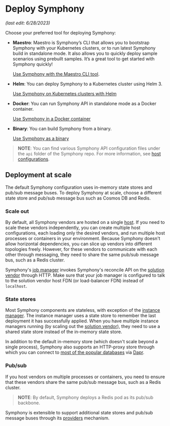 # Deploy Symphony

_(last edit: 6/28/2023)_

Choose your preferred tool for deploying Symphony:

* **Maestro**: Maestro is Symphony’s CLI that allows you to bootstrap Symphony with your Kubernetes clusters, or to run latest Symphony build in standalone mode. It also allows you to quickly deploy sample scenarios using prebuilt samples. It’s a great tool to get started with Symphony quickly!

  [Use Symphony with the Maestro CLI tool](../quick_start/quick_start_maestro.md).

* **Helm**: You can deploy Symphony to a Kubernetes cluster using Helm 3.

  [Use Symphony on Kubernetes clusters with Helm](../quick_start/quick_start_helm.md)

* **Docker**: You can run Symphony API in standalone mode as a Docker container.

  [Use Symphony in a Docker container](../quick_start/quick_start_docker.md)

* **Binary**: You can build Symphony from a binary.

  [Use Symphony as a binary](../quick_start/quick_start_binary.md)

> **NOTE**: You can find various Symphony API configuration files under the `api` folder of the Symphony repo. For more information, see [host configurations](../hosts/overview.md).

## Deployment at scale

The default Symphony configuration uses in-memory state stores and pub/sub message buses. To deploy Symphony at scale, choose a different state store and pub/sub message bus such as Cosmos DB and Redis.

### Scale out

By default, all Symphony vendors are hosted on a single [host](../hosts/overview.md). If you need to scale these vendors independently, you can create multiple host configurations, each loading only the desired vendors, and run multiple host processes or containers in your environment. Because Symphony doesn't allow horizontal dependencies, you can slice up vendors into different topologies freely. However, for these vendors to communicate with each other through messaging, they need to share the same pub/sub message bus, such as a Redis cluster.

Symphony's [job manager](../managers/overview.md) invokes Symphony's reconcile API on the [solution vendor](../vendors/solution.md) through HTTP. Make sure that your job manager is configured to talk to the solution vendor host FDN (or load-balancer FDN) instead of `localhost`.

### State stores

Most Symphony components are stateless, with exception of the [instance manager](../managers/instance-manager.md). The instance manager uses a state store to remember the last deployment it has successfully applied. When you have multiple instance managers running (by scaling out the [solution vendor](../vendors/solution.md)), they need to use a shared state store instead of the in-memory state store.

In addition to the default in-memory store (which doesn't scale beyond a single process), Symphony also supports an HTTP-proxy store through which you can connect to [most of the popular databases](https://docs.dapr.io/reference/components-reference/supported-state-stores/) via [Dapr](https://dapr.io/).

### Pub/sub

If you host vendors on multiple processes or containers, you need to ensure that these vendors share the same pub/sub message bus, such as a Redis cluster.

> **NOTE**: By default, Symphony deploys a Redis pod as its pub/sub backbone.

Symphony is extensible to support additional state stores and pub/sub message buses through its [providers](../providers/overview.md) mechanism.
